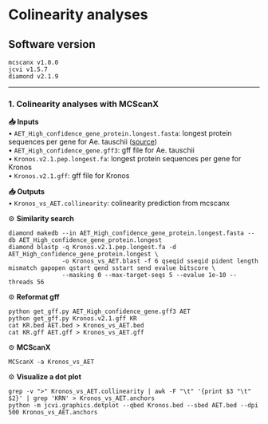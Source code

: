 # Colinearity analyses 

## Software version
```
mcscanx v1.0.0
jcvi v1.5.7
diamond v2.1.9
```

------
### 1. Colinearity analyses with MCScanX

**📥 Inputs**  
• `AET_High_confidence_gene_protein.longest.fasta`: longest protein sequences per gene for Ae. tauschii ([source](http://aegilops.wheat.ucdavis.edu/ATGSP/annotation/))  
• `AET_High_confidence_gene.gff3`: gff file for Ae. tauschii  
• `Kronos.v2.1.pep.longest.fa`: longest protein sequences per gene for Kronos    
• `Kronos.v2.1.gff`: gff file for Kronos  

**📥 Outputs**    
• `Kronos_vs_AET.collinearity`: colinearity prediction from mcscanx  

⚙️ **Similarity search**  
```
diamond makedb --in AET_High_confidence_gene_protein.longest.fasta --db AET_High_confidence_gene_protein.longest
diamond blastp -q Kronos.v2.1.pep.longest.fa -d AET_High_confidence_gene_protein.longest \
               -o Kronos_vs_AET.blast -f 6 qseqid sseqid pident length mismatch gapopen qstart qend sstart send evalue bitscore \
               --masking 0 --max-target-seqs 5 --evalue 1e-10 --threads 56
```

⚙️ **Reformat gff**  
```
python get_gff.py AET_High_confidence_gene.gff3 AET
python get_gff.py Kronos.v2.1.gff KR
cat KR.bed AET.bed > Kronos_vs_AET.bed
cat KR.gff AET.gff > Kronos_vs_AET.gff
```

⚙️ **MCScanX**  
```
MCScanX -a Kronos_vs_AET
```

⚙️ **Visualize a dot plot**  

```
grep -v ">" Kronos_vs_AET.collinearity | awk -F "\t" '{print $3 "\t" $2}' | grep 'KRN' > Kronos_vs_AET.anchors
python -m jcvi.graphics.dotplot --qbed Kronos.bed --sbed AET.bed --dpi 500 Kronos_vs_AET.anchors
```

